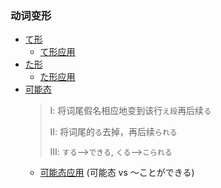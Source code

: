 
### 动词变形

- [て形](./単語/动词变形/て形)
  - [て形应用](./単語/动词变形/て形应用)
- [た形](./単語/动词变形/た形)
  - [た形应用](./単語/动词变形/た形应用)
- [可能态](./単語/动词变形/可能态)
  > Ⅰ: 将词尾假名相应地变到该行`え段`再后续`る`
  >
  > Ⅱ: 将词尾的`る`去掉，再后续`られる`
  >
  > Ⅲ: `する`-->`できる`, `くる`-->`こられる`
  - [可能态应用](./単語/动词变形/可能态应用) (可能态 vs ～ことができる)
